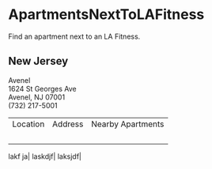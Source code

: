 # ApartmentsNextToLAFitness

Find an apartment next to an LA Fitness.

## New Jersey

Avenel  
1624 St Georges Ave  
Avenel, NJ 07001  
(732) 217-5001

<table><tbody><tr><td>Location</td><td>Address</td><td>Nearby Apartments</td></tr><tr><td>&nbsp;</td><td>&nbsp;</td><td>&nbsp;</td></tr></tbody></table>

lakf ja| laskdjf| laksjdf|

